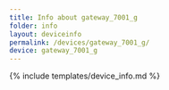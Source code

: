 ```yaml
---
title: Info about gateway_7001_g
folder: info
layout: deviceinfo
permalink: /devices/gateway_7001_g/
device: gateway_7001_g
---
```

{% include templates/device_info.md %}
